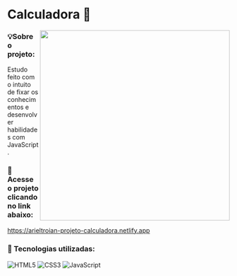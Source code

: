 # Calculadora 🔢

<img align="right" height="430em" src=""/>

### 💡Sobre o projeto:
Estudo feito com o intuito de fixar os conhecimentos e <br/>
desenvolver habilidades com JavaScript.

### 🔗 Acesse o projeto clicando no link abaixo:
  https://arieltroian-projeto-calculadora.netlify.app

### 🚀 Tecnologias utilizadas:
<div style="display:inline_block">
  <img align="center" alt="HTML5" src="https://img.shields.io/badge/HTML5-E34F26.svg?style=for-the-badge&logo=HTML5&logoColor=white"/>
    <img align="center" alt="CSS3" src="https://img.shields.io/badge/CSS3-1572B6.svg?style=for-the-badge&logo=CSS3&logoColor=white"/>
      <img align="center" alt="JavaScript" src="https://img.shields.io/badge/JavaScript-F7DF1E.svg?style=for-the-badge&logo=JavaScript&logoColor=black"/>
</div> <br/>










